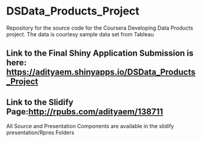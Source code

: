# DSData_Products_Project

Repository for the source code for the Coursera Developing Data Products project.
The data is courtesy sample data set from Tableau
## Link to the Final Shiny Application Submission is here: https://adityaem.shinyapps.io/DSData_Products_Project

## Link to the Slidify Page:http://rpubs.com/adityaem/138711

All Source and Presentation Components are available in the slidify presentation/Rpres Folders



